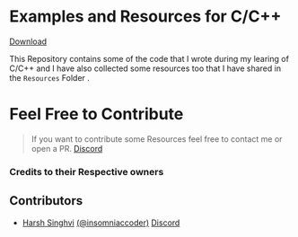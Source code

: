 # Examples and Resources for C/C++ 
[Download](https://github.com/harshsinghvi/c-cpp-examples-resources/archive/master.zip)

This Repository contains some of the code that I wrote during my learing of C/C++ and I have also collected some resources too that I have shared in the `Resources` Folder . 

# Feel Free to Contribute 
> If you want to  contribute some Resources feel free to contact me or open a PR. [Discord](https://discord.com/invite/HkJNxES)

### Credits to their Respective owners

## Contributors 
* [Harsh Singhvi](https://harshsinghvi.com) [(@insomniaccoder)](https://harshsinghvi.com/instagram) [Discord](https://discord.com/invite/HkJNxES)
